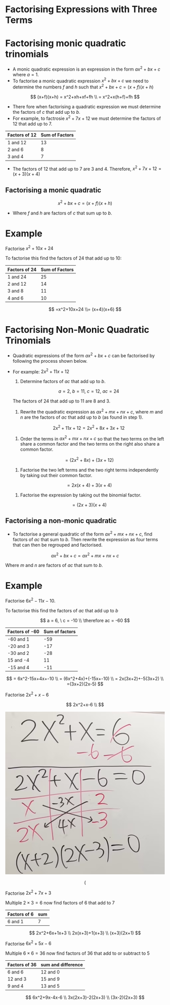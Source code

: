 # Factorising Expressions with Three Terms

# Factorising monic quadratic trinomials

- A monic quadratic expression is an expression in the form $ax^2+bx+c$ where $a = 1$.
- To factorise a monic quadratic expression $x^2+bx+c$ we need to determine the numbers $f$ and $h$  such that $x^2 + bx+c = (x+f)(x+h)$

$$
(x+f)(x+h) = x^2+xh+xf+fh \\ = x^2+x(h+f)+fh
$$

- There fore when factorising a quadratic expression we must determine the factors of $c$ that add up to $b$.
- For example, to factrosie $x^2+7x+12$ we must determine the factors of 12 that add up to 7.

| Factors of 12 | Sum of Factors |
| --- | --- |
| 1 and 12 | 13 |
| 2 and 6 | 8 |
| 3 and 4 | 7 |
- The factors of 12 that add up to 7 are 3 and 4. Therefore, $x^2+7x+12 = (x+3)(x+4)$

## Factorising a monic quadratic

$$
x^2+bx+c = (x+f)(x+h)
$$

- Where $f$ and $h$ are factors of $c$ that sum up to $b$.

# Example

Factorise $x^2+10x+24$

To factorise this find the factors of 24 that add up to 10:

| Factors of 24 | Sum of Factors |
| --- | --- |
| 1 and 24 | 25 |
| 2 and 12 | 14 |
| 3 and 8 | 11 |
| 4 and 6 | 10 |

$$
=x^2+10x+24 \\= (x+4)(x+6)
$$

# Factorising Non-Monic Quadratic Trinomials

- Quadratic expressions of the form $ax^2+bx+c$ can be factorised by following the process shown below.
- For example: $2x^2+11x+12$
    1. Determine factors of $ac$ that add up to $b.$
    
    $$
    a = 2, \ b =11, \ c = 12, \ ac = 24
    $$
    
    The factors of 24 that add up to 11 are 8 and 3.
    
    1. Rewrite the quadratic expression as $ax^2+mx+nx+c$, where $m$ and $n$ are the factors of $ac$ that add up to $b$ (as found in step 1).
    
    $$
    2x^2 +11x+12 = 2x^2+8x+3x+12
    $$
    
    1. Order the terms in $ax^2+mx+nx+c$ so that the two terms on the left share a common factor and the two terms on the right also share a common factor.
    
    $$
    = (2x^2+8x)+(3x+12)
    $$
    
    1. Factorise the two left terms and the two right terms independently by taking out their common factor.
    
    $$
    = 2x(x+4)+3(x+4)
    $$
    
    1. Factorise the expression by taking out the binomial factor.
    
    $$
    = (2x+3)(x+4)
    $$
    

## Factorising a non-monic quadratic

- To factorise a general quadratic of the form $ax^2+mx+nx+c$, find factors of $ac$ that sum to $b$. Then rewrite the expression as four terms that can then be regrouped and factorised.

$$
ax^2+bx+c = ax^2+mx+nx+c
$$

Where $m$ and $n$ are factors of $ac$ that sum to $b$.

# Example

Factorise $6x^2 - 11x - 10$.

To factorise this find the factors of $ac$ that add up to $b$

$$
a = 6, \ c = -10 \\ \therefore ac =  -60
$$

| Factors of -60 | Sum of factors |
| --- | --- |
| -60 and 1 | -59 |
| -20 and 3 | -17 |
| -30 and 2 | -28 |
| 15 and -4 | 11 |
| -15 and 4 | -11 |

$$
= 6x^2-15x+4x+-10 \\ = (6x^2+4x)+(-15x+-10) \\ = 2x(3x+2)+-5(3x+2) \\ =(3x+2)(2x-5)
$$

Factorise $2x^2+x-6$

$$
2x^2+x-6 \\
$$

![image.png](Factorising%20Expressions%20with%20Three%20Terms%205b36377eff544c6eba7ddc78328136f3/c38608ff-9ad7-45d4-8edf-6f9e633cfe33.png)

$$
(
$$

Factorise $2x^2+7x+3$

Multiple $2 \times 3 = 6$ now find factors of 6 that add to 7

| Factors of 6 | sum |
| --- | --- |
| 6 and 1 | 7 |

$$
2x^2+6x+1x+3 \\ 2x(x+3)+1(x+3) \\ (x+3)(2x+1)
$$

Factorise $6x^2+5x-6$

Multiple $6 \times 6 = 36$ now find factors of 36 that add to or subtract to 5

| Factors of 36 | sum and difference |
| --- | --- |
| 6 and 6 | 12 and 0 |
| 12 and 3 | 15 and 9 |
| 9 and 4 | 13 and 5 |

$$
6x^2+9x-4x-6 \\ 3x(2x+3)-2(2x+3) \\ (3x-2)(2x+3)
$$